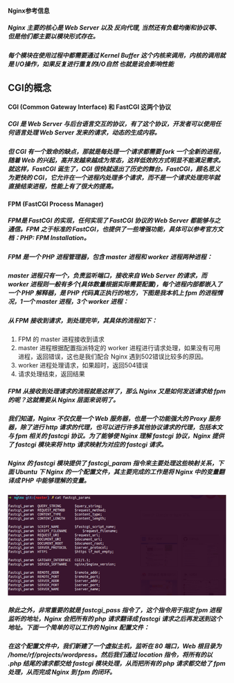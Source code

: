 #### Nginx参考信息
##### Nginx 主要的核心是 Web Server 以及 反向代理, 当然还有负载均衡和协议等、但是他们都主要以模块形式存在。
##### 每个模块在使用过程中都需要通过 Kernel Buffer 这个内核来调用，内核的调用就是 I/O操作，如果反复进行重复的I/O自然 也就是说会影响性能

## CGI的概念
#### CGI (Common Gateway Interface) 和 FastCGI 这两个协议
##### CGI 是 Web Server 与后台语言交互的协议，有了这个协议，开发者可以使用任何语言处理 Web Server 发来的请求，动态的生成内容。

##### 但 CGI 有一个致命的缺点，那就是每处理一个请求都需要 fork 一个全新的进程，随着 Web 的兴起，高并发越来越成为常态，这样低效的方式明显不能满足需求。就这样，FastCGI 诞生了，CGI 很快就退出了历史的舞台。FastCGI，顾名思义为更快的 CGI，它允许在一个进程内处理多个请求，而不是一个请求处理完毕就直接结束进程，性能上有了很大的提高。

#### FPM (FastCGI Process Manager)
##### FPM是 FastCGI 的实现，任何实现了 FastCGI 协议的 Web Server 都能够与之通信。FPM 之于标准的 FastCGI，也提供了一些增强功能，具体可以参考官方文档：PHP: FPM Installation。

##### FPM 是一个 PHP 进程管理器，包含 master 进程和 worker 进程两种进程：
##### master 进程只有一个，负责监听端口，接收来自 Web Server 的请求，而 worker 进程则一般有多个(具体数量根据实际需要配置)，每个进程内部都嵌入了一个 PHP 解释器，是 PHP 代码真正执行的地方，下图是我本机上 fpm 的进程情况，1一个 master 进程，3个 worker 进程：

##### 从 FPM 接收到请求，到处理完毕，其具体的流程如下：

1. FPM 的 master 进程接收到请求
2. master 进程根据配置指派特定的 worker 进程进行请求处理，如果没有可用进程，返回错误，这也是我们配合 Nginx 
遇到502错误比较多的原因。
3. worker 进程处理请求，如果超时，返回504错误
4. 请求处理结束，返回结果

##### FPM 从接收到处理请求的流程就是这样了，那么 Nginx 又是如何发送请求给 fpm 的呢？这就需要从 Nginx 层面来说明了。




##### 我们知道，Nginx 不仅仅是一个 Web 服务器，也是一个功能强大的 Proxy 服务器，除了进行 http 请求的代理，也可以进行许多其他协议请求的代理，包括本文与 fpm 相关的 fastcgi 协议。为了能够使 Nginx 理解 fastcgi 协议，Nginx 提供了 fastcgi 模块来将 http 请求映射为对应的 fastcgi 请求。

##### Nginx 的 fastcgi 模块提供了 fastcgi_param 指令来主要处理这些映射关系，下面 Ubuntu 下 Nginx 的一个配置文件，其主要完成的工作是将 Nginx 中的变量翻译成 PHP 中能够理解的变量。

![Image text](https://github.com/hd-5512/repository/blob/master/src/fastcgi_param.png)

##### 除此之外，非常重要的就是 fastcgi_pass 指令了，这个指令用于指定 fpm 进程监听的地址，Nginx 会把所有的 php 请求翻译成 fastcgi 请求之后再发送到这个地址。下面一个简单的可以工作的 Nginx 配置文件：

##### 在这个配置文件中，我们新建了一个虚拟主机，监听在 80 端口，Web 根目录为 /home/rf/projects/wordpress。然后我们通过 location 指令，将所有的以 .php 结尾的请求都交给 fastcgi 模块处理，从而把所有的 php 请求都交给了 fpm 处理，从而完成 Nginx 到 fpm 的闭环。
